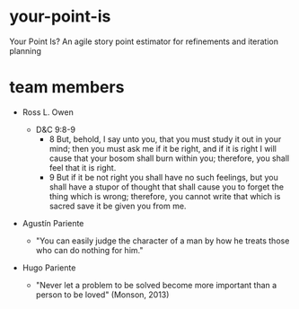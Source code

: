 # your-point-is

Your Point Is? An agile story point estimator for refinements and iteration planning

# team members

- Ross L. Owen

  - D&C 9:8-9
    - 8 But, behold, I say unto you, that you must study it out in your mind; then you must ask me if it be right, and if it is right I will cause that your bosom shall burn within you; therefore, you shall feel that it is right.
    - 9 But if it be not right you shall have no such feelings, but you shall have a stupor of thought that shall cause you to forget the thing which is wrong; therefore, you cannot write that which is sacred save it be given you from me.

- Agustín Pariente

  - "You can easily judge the character of a man by how he treats those who can do nothing for him."

- Hugo Pariente
  - "Never let a problem to be solved become more important than a person to be loved" (Monson, 2013)
